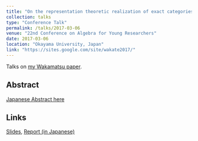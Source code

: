 ```yaml
---
title: "On the representation theoretic realization of exact categories"
collection: talks
type: "Conference Talk"
permalink: /talks/2017-03-06
venue: "22nd Conference on Algebra for Young Researchers"
date: 2017-03-06
location: "Okayama University, Japan"
link: "https://sites.google.com/site/wakate2017/"
---
```


Talks on [my Wakamatsu paper](/publication/wakamatsu).

## Abstract
[Japanese Abstract here](/files/2017_abst_wakate.pdf)

## Links
[Slides](/files/wakate2017slide.pdf), [Report (in Japanese)](/files/wakate2017houkoku.pdf)
